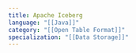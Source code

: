 ```yaml
---
title: Apache Iceberg
language: "[[Java]]"
category: "[[Open Table Format]]"
specialization: "[[Data Storage]]"
---
```

